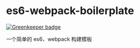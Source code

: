 # es6-webpack-boilerplate

[![Greenkeeper badge](https://badges.greenkeeper.io/dyygtfx/es6-webpack-boilerplate.svg)](https://greenkeeper.io/)

一个简单的 es6、webpack 构建模板
